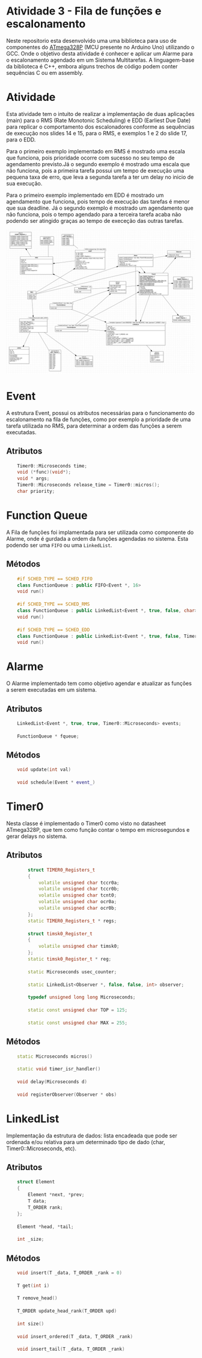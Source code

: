 # Atividade 3 - Fila de funções e escalonamento

Neste repositorio esta desenvolvido uma  uma biblioteca para uso de componentes do <a href="https://ww1.microchip.com/downloads/en/DeviceDoc/Atmel-7810-Automotive-Microcontrollers-ATmega328P_Datasheet.pdf">ATmega328P</a> (MCU presente no Arduino Uno) utilizando o GCC. Onde o objetivo desta atividade é conhecer e aplicar um Alarme para o escalonamento agendado em um Sistema Multitarefas. A linguagem-base da biblioteca é C++, embora alguns trechos de código podem conter sequências C ou em assembly.

# Atividade

Esta atividade tem o intuito de realizar a implementação de duas aplicações (main) para o RMS (Rate Monotonic Scheduling) e EDD (Earliest Due Date) para replicar o comportamento dos escalonadores conforme as sequências de execução nos slides 14 e 15, para o RMS, e exemplos 1 e 2 do slide 17, para o EDD.

Para o primeiro exemplo implementado em RMS é mostrado uma escala que funciona, pois prioridade ocorre com sucesso no seu tempo de agendamento previsto.Já o segundo exemplo é mostrado uma escala que não funciona, pois a primeira tarefa possui um tempo de execução uma pequena taxa de erro, que leva a segunda tarefa a ter um delay no inicio de sua execução.

Para o primeiro exemplo implementado em EDD é mostrado um agendamento que funciona, pois tempo de execução das tarefas é menor que sua deadline. Já o segundo exemplo é mostrado um agendamento que não funciona, pois o tempo agendado para a terceira tarefa acaba não podendo ser atingido graças ao tempo de execeção das outras tarefas.

![](/diagrama-uml-alarme.png)

# Event

A estrutura Event, possui os atributos necessárias para o funcionamento do escalonamento na fila de funções, como por exemplo a prioridade de uma tarefa utilizada no RMS, para determinar a ordem das funções a serem executadas.

## Atributos
```cpp
    Timer0::Microseconds time;
    void (*func)(void*);
    void * args;
    Timer0::Microseconds release_time = Timer0::micros();
    char priority;
```
# Function Queue

A Fila de funções foi implamentada para ser utilizada como componente do Alarme, onde é gurdada a ordem da funções agendadas no sistema. Esta podendo ser uma `FIFO` ou uma `LinkedList`.

## Métodos

```cpp
    #if SCHED_TYPE == SCHED_FIFO
    class FunctionQueue : public FIFO<Event *, 16>
    void run()

    #if SCHED_TYPE == SCHED_RMS
    class FunctionQueue : public LinkedList<Event *, true, false, char>
    void run()

    #if SCHED_TYPE == SCHED_EDD
    class FunctionQueue : public LinkedList<Event *, true, false, Timer0::Microseconds>
    void run()
```

# Alarme

O Alarme implementado tem como objetivo agendar e atualizar as funções a serem executadas em um sistema.

## Atributos

```cpp
    LinkedList<Event *, true, true, Timer0::Microseconds> events;

    FunctionQueue * fqueue;
```

## Métodos

```cpp
    void update(int val)

    void schedule(Event * event_)
```

# Timer0

Nesta classe é implementado o Timer0 como visto no datasheet ATmega328P, que tem como função contar o tempo em microsegundos e gerar delays no sistema.

## Atributos

```cpp
        struct TIMER0_Registers_t
        {
            volatile unsigned char tccr0a;
            volatile unsigned char tccr0b;
            volatile unsigned char tcnt0;
            volatile unsigned char ocr0a;
            volatile unsigned char ocr0b;
        };
        static TIMER0_Registers_t * regs;

        struct timsk0_Register_t
        {
            volatile unsigned char timsk0;
        };
        static timsk0_Register_t * reg;

        static Microseconds usec_counter;

        static LinkedList<Observer *, false, false, int> observer;

        typedef unsigned long long Microseconds;

        static const unsigned char TOP = 125;

        static const unsigned char MAX = 255;
```

## Métodos

```cpp
    static Microseconds micros()

    static void timer_isr_handler()

    void delay(Microseconds d)

    void registerObserver(Observer * obs)
```

# LinkedList

Implementação da estrutura de dados: lista encadeada que pode ser ordenada e/ou relativa para um determinado tipo de dado (char, Timer0::Microseconds, etc).

## Atributos

```cpp
    struct Element
    {
        Element *next, *prev;
        T data;
        T_ORDER rank;
    };

    Element *head, *tail;

    int _size;
```

## Métodos

```cpp
    void insert(T _data, T_ORDER _rank = 0)

    T get(int i)

    T remove_head()

    T_ORDER update_head_rank(T_ORDER upd)

    int size()

    void insert_ordered(T _data, T_ORDER _rank)

    void insert_tail(T _data, T_ORDER _rank)
```